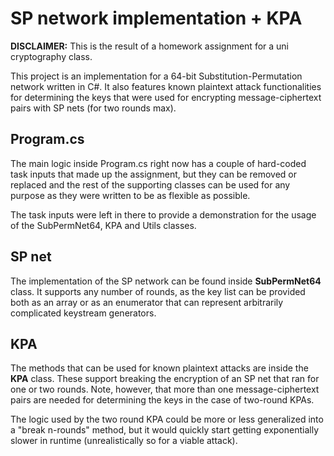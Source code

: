 # SP network implementation + KPA

**DISCLAIMER:** This is the result of a homework assignment for a uni cryptography class.

This project is an implementation for a 64-bit Substitution-Permutation network written in C#. It also features known plaintext attack functionalities for determining the keys that were used for encrypting message-ciphertext pairs with SP nets (for two rounds max).

## Program.cs

The main logic inside Program.cs right now has a couple of hard-coded task inputs that made up the assignment, but they can be removed or replaced and the rest of the supporting classes can be used for any purpose as they were written to be as flexible as possible.

The task inputs were left in there to provide a demonstration for the usage of the SubPermNet64, KPA and Utils classes.

## SP net

The implementation of the SP network can be found inside **SubPermNet64** class. It supports any number of rounds, as the key list can be provided both as an array or as an enumerator that can represent arbitrarily complicated keystream generators.

## KPA

The methods that can be used for known plaintext attacks are inside the **KPA** class. These support breaking the encryption of an SP net that ran for one or two rounds. Note, however, that more than one message-ciphertext pairs are needed for determining the keys in the case of two-round KPAs.

The logic used by the two round KPA could be more or less generalized into a "break n-rounds" method, but it would quickly start getting exponentially slower in runtime (unrealistically so for a viable attack).

